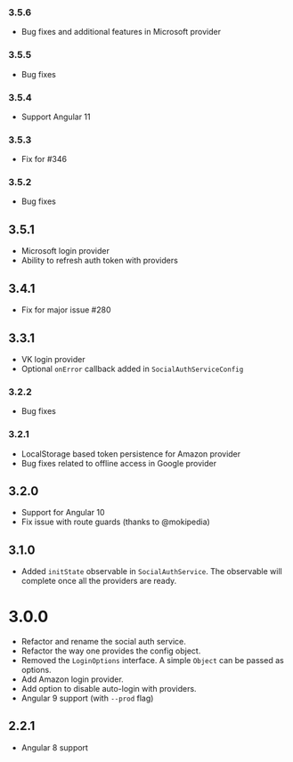 ### 3.5.6
- Bug fixes and additional features in Microsoft provider

### 3.5.5
- Bug fixes

### 3.5.4
- Support Angular 11

### 3.5.3
- Fix for #346

### 3.5.2
- Bug fixes

## 3.5.1
- Microsoft login provider
- Ability to refresh auth token with providers

## 3.4.1
- Fix for major issue #280

## 3.3.1
- VK login provider
- Optional `onError` callback added in `SocialAuthServiceConfig`

### 3.2.2
- Bug fixes

### 3.2.1
- LocalStorage based token persistence for Amazon provider
- Bug fixes related to offline access in Google provider

## 3.2.0
- Support for Angular 10
- Fix issue with route guards (thanks to @mokipedia)

## 3.1.0
- Added `initState` observable in `SocialAuthService`. The observable will complete once all the providers are ready.

# 3.0.0
- Refactor and rename the social auth service.
- Refactor the way one provides the config object.
- Removed the `LoginOptions` interface. A simple `Object` can be passed as options.
- Add Amazon login provider.
- Add option to disable auto-login with providers.
- Angular 9 support (with `--prod` flag)

## 2.2.1
- Angular 8 support
